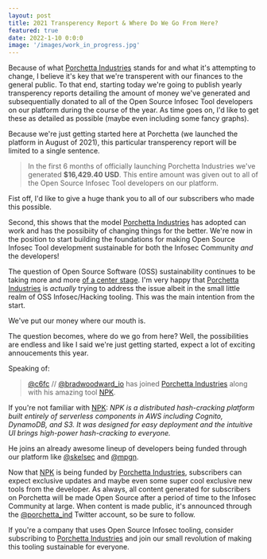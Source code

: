 ```yaml
---
layout: post
title: 2021 Transperency Report & Where Do We Go From Here?
featured: true
date: 2022-1-10 0:0:0
image: '/images/work_in_progress.jpg'
---
```


Because of what [Porchetta Industries](https://porchetta.industries) stands for and what it's attempting to change, I believe it's key that we're transperent with our finances to the general public. To that end, starting today we're going to publish yearly transperency reports detailing the amount of money we've generated and subsequentially donated to all of the Open Source Infosec Tool developers on our platform during the course of the year. As time goes on, I'd like to get these as detailed as possible (maybe even including some fancy graphs).

Because we're just getting started here at Porchetta (we launched the platform in August of 2021), this particular transperency report will be limited to a single sentence.

> In the first 6 months of officially launching Porchetta Industries we've generated **$16,429.40 USD**. This entire amount was given out to all of the Open Source Infosec Tool developers on our platform.

Fist off, I'd like to give a huge thank you to all of our subscribers who made this possible.

Second, this shows that the model [Porchetta Industries](https://porchetta.industries) has adopted can work and has the possibiity of changing things for the better. We're now in the position to start building the foundations for making Open Source Infosec Tool development sustainable for both the Infosec Community *and* the developers!

The question of Open Source Software (OSS) sustainability continues to be taking more and more [of a center stage](https://www.bleepingcomputer.com/news/security/dev-corrupts-npm-libs-colors-and-faker-breaking-thousands-of-apps/). I'm very happy that [Porchetta Industries](https://porchetta.industries) is *actually* trying to address the issue albeit in the small little realm of OSS Infosec/Hacking tooling. This was the main intention from the start.

We've put our money where our mouth is.

The question becomes, where do we go from here? Well, the possibilities are endless and like I said we're just getting started, expect a lot of exciting annoucements this year.

Speaking of:

> [@c6fc](https://github.com/c6fc/) // [@bradwoodward_io](https://twitter.com/bradwoodward_io) has joined [Porchetta Industries](https://porchetta.industries) along with his amazing tool [NPK](https://github.com/c6fc/npk).

If you're not familiar with [NPK](https://github.com/c6fc/npk): *NPK is a distributed hash-cracking platform built entirely of serverless components in AWS including Cognito, DynamoDB, and S3. It was designed for easy deployment and the intuitive UI brings high-power hash-cracking to everyone.*

He joins an already awesome lineup of developers being funded through our platform like [@skelsec](https://twitter.com/SkelSec) and [@mpgn](https://twitter.com/mpgn_x64).

Now that [NPK](https://github.com/c6fc/npk) is being funded by [Porchetta Industries](https://porchetta.industries), subscribers can expect exclusive updates and maybe even some super cool exclusive new tools from the developer. As always, all content generated for subscribers on Porchetta will be made Open Source after a period of time to the Infosec Community at large. When content is made public, it's announced through the [@porchetta_ind](https://twitter.com/porchetta_ind) Twitter account, so be sure to follow.

If you're a company that uses Open Source Infosec tooling, consider subscribing to [Porchetta Industries](https://porchetta.industries) and join our small revolution of making this tooling sustainable for everyone.